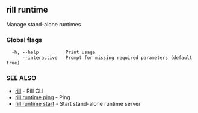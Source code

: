 ## rill runtime

Manage stand-alone runtimes

### Global flags

```
  -h, --help          Print usage
      --interactive   Prompt for missing required parameters (default true)
```

### SEE ALSO

* [rill](../rill.md)	 - Rill CLI
* [rill runtime ping](ping.md)	 - Ping
* [rill runtime start](start.md)	 - Start stand-alone runtime server


